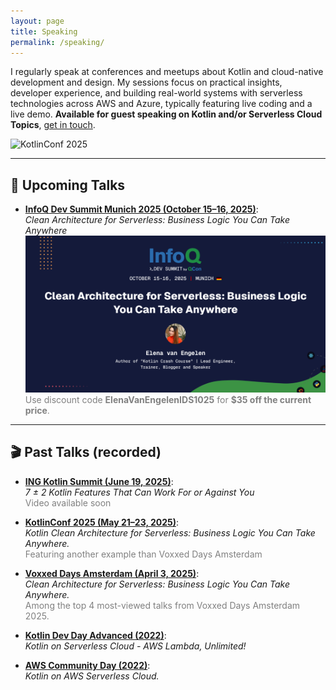```yaml
---
layout: page
title: Speaking
permalink: /speaking/
---
```


I regularly speak at conferences and meetups about Kotlin and cloud-native development and design. My sessions focus on practical insights, developer experience, and building real-world systems with serverless technologies across AWS and Azure, typically featuring live coding and a live demo.
**Available for guest speaking on Kotlin and/or Serverless Cloud Topics**, [get in touch](mailto:elenavanengelen@vintik.nl).

 ![KotlinConf 2025](/assets/images/SpeakingKotlinConf2025.JPG)

---

## 🎤 Upcoming Talks

- [**InfoQ Dev Summit Munich 2025 (October 15–16, 2025)**](https://devsummit.infoq.com/presentation/munich2025/clean-architecture-serverless-business-logic-you-can-take-anywhere):  
  *Clean Architecture for Serverless: Business Logic You Can Take Anywhere*
  ![InfoQ Dev Summit](/assets/images/InfoQDev.png)
  <span style="color:gray;">Use discount code <strong>ElenaVanEngelenIDS1025</strong> for <strong>$35 off the current price</strong>.</span>

---

## 🎬 Past Talks (recorded)

- [**ING Kotlin Summit (June 19, 2025)**](https://events.xebia.com/joint-event-ing-kotlin-summit-19-june-202?ref=Xebia):  
  *7 ± 2 Kotlin Features That Can Work For or Against You*  
  <span style="color:gray">Video available soon</span>

- [**KotlinConf 2025 (May 21–23, 2025)**](https://kotlinconf.com/talks/774210/):  
  *Kotlin Clean Architecture for Serverless: Business Logic You Can Take Anywhere.* <BR>
  <span style="color:gray">Featuring another example than Voxxed Days Amsterdam</span>

- [**Voxxed Days Amsterdam (April 3, 2025)**](https://www.youtube.com/watch?v=wz0GQbkrr1Q):  
  *Clean Architecture for Serverless: Business Logic You Can Take Anywhere.*  
  <span style="color:gray">Among the top 4 most-viewed talks from Voxxed Days Amsterdam 2025.</span>

- [**Kotlin Dev Day Advanced (2022)**](https://kotlindevday.com/videos/kotlin-on-serverless-cloud-aws-lambda-unlimited-elena-van-engelen-maslova/):  
  *Kotlin on Serverless Cloud - AWS Lambda, Unlimited!*

- [**AWS Community Day (2022)**](https://www.youtube.com/watch?v=GvAyaJZzQ5M):  
  *Kotlin on AWS Serverless Cloud.*
